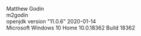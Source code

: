 Matthew Godin  
m2godin  
openjdk version "11.0.6" 2020-01-14  
Microsoft Windows 10 Home 10.0.18362 Build 18362
